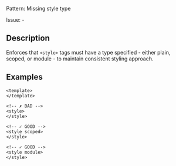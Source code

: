 Pattern: Missing style type

Issue: -

## Description

Enforces that `<style>` tags must have a type specified - either plain, scoped, or module - to maintain consistent styling approach.

## Examples 

```vue
<template>
</template>

<!-- ✗ BAD -->
<style>
</style>

<!-- ✓ GOOD -->
<style scoped>
</style>

<!-- ✓ GOOD -->
<style module>
</style>
```